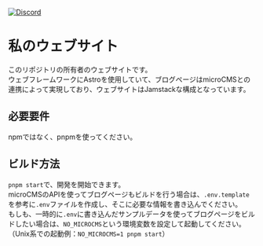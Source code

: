 [![Discord](https://img.shields.io/discord/777430548951728149?label=chat&logo=discord)](https://discord.gg/kfMwZUyGFG)
# 私のウェブサイト
このリポジトリの所有者のウェブサイトです。  
ウェブフレームワークにAstroを使用していて、ブログページはmicroCMSとの連携によって実現しており、ウェブサイトはJamstackな構成となっています。

## 必要要件
npmではなく、pnpmを使ってください。

## ビルド方法
`pnpm start`で、開発を開始できます。  
microCMSのAPIを使ってブログページもビルドを行う場合は、`.env.template`を参考に`.env`ファイルを作成し、そこに必要な情報を書き込んでください。  
もしも、一時的に`.env`に書き込んだサンプルデータを使ってブログページをビルドしたい場合は、`NO_MICROCMS`という環境変数を設定して起動してください。（Unix系での起動例：`NO_MICROCMS=1 pnpm start`）